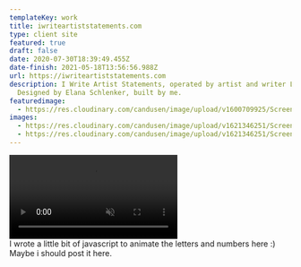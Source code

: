 ```yaml
---
templateKey: work
title: iwriteartiststatements.com
type: client site
featured: true
draft: false
date: 2020-07-30T18:39:49.455Z
date-finish: 2021-05-18T13:56:56.988Z
url: https://iwriteartiststatements.com
description: I Write Artist Statements, operated by artist and writer Liz Sales.
  Designed by Elana Schlenker, built by me.
featuredimage:
  - https://res.cloudinary.com/candusen/image/upload/v1600709925/Screen_Shot_2020-09-21_at_1.38.32_PM_xvkugc.png
images:
  - https://res.cloudinary.com/candusen/image/upload/v1621346251/Screen_Shot_2021-05-17_at_10.03.57_AM_y3tkxz.png
  - https://res.cloudinary.com/candusen/image/upload/v1621346251/Screen_Shot_2021-05-17_at_10.02.25_AM_rjscab.png
---
```

<div class='caption-container video-caption'>
    <video autoplay muted loop src=https://res.cloudinary.com/candusen/video/upload/v1621346321/artist-statements-vid_g5beic.mp4></video>
  <div class='caption'>I wrote a little bit of javascript to animate the letters and numbers here :) Maybe i should post it here.</div></div>
